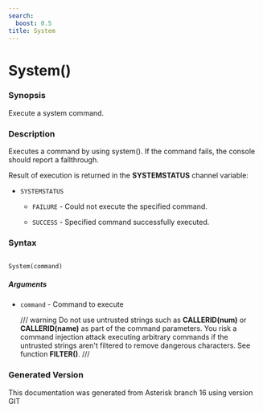 ```yaml
---
search:
  boost: 0.5
title: System
---
```


# System()

### Synopsis

Execute a system command.

### Description

Executes a command by using system(). If the command fails, the console should report a fallthrough.<br>

Result of execution is returned in the **SYSTEMSTATUS** channel variable:<br>


* `SYSTEMSTATUS`

    * `FAILURE` - Could not execute the specified command.

    * `SUCCESS` - Specified command successfully executed.

### Syntax


```

System(command)
```
##### Arguments


* `command` - Command to execute<br>

    /// warning
Do not use untrusted strings such as **CALLERID(num)** or **CALLERID(name)** as part of the command parameters. You risk a command injection attack executing arbitrary commands if the untrusted strings aren't filtered to remove dangerous characters. See function **FILTER()**.
///



### Generated Version

This documentation was generated from Asterisk branch 16 using version GIT 